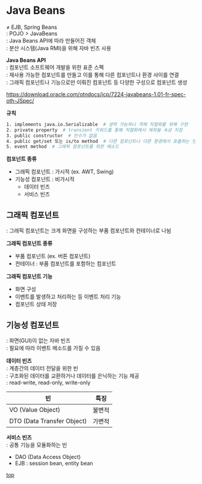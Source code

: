 # Java Beans  
≠ EJB, Spring Beans         
: POJO > JavaBeans          
: Java Beans API에 따라 만들어진 객체              
: 분산 시스템(Java RMI)을 위해 자바 빈즈 사용     


**Java Beans API**    
: 컴포넌트 소프트웨어 개발을 위한 표준 스펙    
: 재사용 가능한 컴포넌트를 만들고 이를 통해 다른 컴포넌트나 환경 사이를 연결    
: 그래픽 컴포넌트나 기능으로만 이뤄진 컴포넌트 등 다양한 구성으로 컴포넌트 생성    

https://download.oracle.com/otndocs/jcp/7224-javabeans-1.01-fr-spec-oth-JSpec/


**규칙**
```bash
1. implements java.io.Serializable  # 생략 가능하나 객체 직렬화를 위해 구현
2. private property  # transient 키워드를 통해 직렬화에서 제외될 속성 지정  
3. public constructor  # 인수가 없음
4. public get/set 또는 is/to method  # 다른 컴포넌트나 다른 환경에서 호출하는 인터페이스
5. event method  # 그래픽 컴포넌트를 위한 메소드  
```


**컴포넌트 종류**  
- 그래픽 컴포넌트 : 가시적 (ex. AWT, Swing)
- 기능성 컴포넌트 : 비가시적
	- 데이터 빈즈
	- 서비스 빈즈



## 그래픽 컴포넌트
: 그래픽 컴포넌트는 크게 화면을 구성하는 부품 컴포넌트와 컨테이너로 나뉨   


**그래픽 컴포넌트 종류**   
- 부품 컴포넌트 (ex. 버튼 컴포넌트)
- 컨테이너 : 부품 컴포넌트를 포함하는 컴포넌트   


**그래픽 컴포넌트 기능**   
- 화면 구성  
- 이벤트를 발생하고 처리하는 등 이벤트 처리 기능  
- 컴포넌트 상태 저장



## 기능성 컴포넌트
: 화면(GUI)이 없는 자바 빈즈              
: 필요에 따라 이벤트 메소드를 가질 수 있음   


**데이터 빈즈**   
: 계층간의 데이터 전달을 위한 빈   
: 구조화된 데이터를 교환하거나 데이터를 은닉하는 기능 제공   
: read-write, read-only, write-only


빈 | 특징
---|---
VO (Value Object) | 불변적  
DTO (Data Transfer Object) | 가변적  


**서비스 빈즈**   
: 공통 기능을 모듈화하는 빈     

- DAO (Data Access Object)
- EJB : session bean, entity bean



[top](#)
